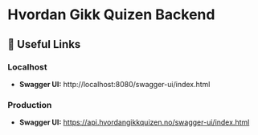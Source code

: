 # Hvordan Gikk Quizen Backend

## 🔗 Useful Links

### Localhost

- **Swagger UI:** http://localhost:8080/swagger-ui/index.html

### Production

- **Swagger UI:** https://api.hvordangikkquizen.no/swagger-ui/index.html
